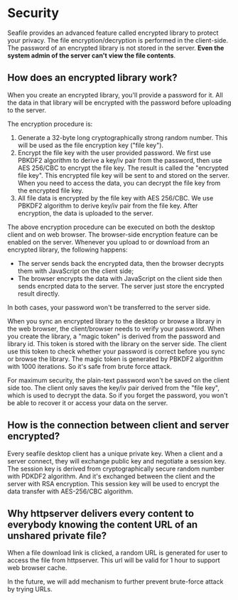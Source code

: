 # Security

Seafile provides an advanced feature called encrypted library to protect your privacy. The file encryption/decryption is performed in the client-side. The password of an encrypted library is not stored in the server. **Even the system admin of the server can't view the file contents**.

## How does an encrypted library work?

When you create an encrypted library, you'll provide a password for it. All the data in that library will be encrypted with the password before uploading to the server.

The encryption procedure is:

1. Generate a 32-byte long cryptographically strong random number. This will be used as the file encryption key ("file key").
2. Encrypt the file key with the user provided password. We first use PBKDF2 algorithm to derive a key/iv pair from the password, then use AES 256/CBC to encrypt the file key. The result is called the "encrypted file key". This encrypted file key will be sent to and stored on the server. When you need to access the data, you can decrypt the file key from the encrypted file key.
3. All file data is encrypted by the file key with AES 256/CBC. We use PBKDF2 algorithm to derive key/iv pair from the file key. After encryption, the data is uploaded to the server.

The above encryption procedure can be executed on both the desktop client and on web browser. The browser-side encryption feature can be enabled on the server. Whenever you upload to or download from an encrypted library, the following happens:

* The server sends back the encrypted data, then the browser decrypts them with JavaScript on the client side;
* The browser encrypts the data with JavaScript on the client side then sends encrpted data to the server. The server just store the encrypted result directly.

In both cases, your password won't be transferred to the server side.

When you sync an encrypted library to the desktop or browse a library in the web browser, the client/browser needs to verify your password. When you create the library, a "magic token" is derived from the password and library id. This token is stored with the library on the server side. The client use this token to check whether your password is correct before you sync or browse the library. The magic token is generated by PBKDF2 algorithm with 1000 iterations. So it's safe from brute force attack.

For maximum security, the plain-text password won't be saved on the client side too. The client only saves the key/iv pair derived from the "file key", which is used to decrypt the data. So if you forget the password, you won't be able to recover it or access your data on the server.

## How is the connection between client and server encrypted?

Every seafile desktop client has a unique private key. When a client and a server connect, they will exchange public key and negotiate a session key. The session key is derived from cryptographically secure random number with PDKDF2 algorithm. And it's exchanged between the client and the server with RSA encryption. This session key will be used to encrypt the data transfer with AES-256/CBC algorithm.


## Why httpserver delivers every content to everybody knowing the content URL of an unshared private file?

When a file download link is clicked, a random URL is generated for user to access the file from httpserver. This url will be valid for 1 hour to support web browser cache. 

In the future, we will add mechanism to further prevent brute-force attack by trying URLs.

